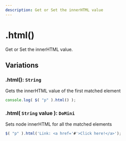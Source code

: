 ```yaml
---
description: Get or Set the innerHTML value
---
```


# .html()

Get or Set the innerHTML value.

## Variations

### .html(): ``String``
Gets the innerHTML value of the first matched element
```javascript
console.log( $( "p" ).html() );
```

### .html( ``String`` value ): ``DoMini``
Sets node innerHTML for all the matched elements
```javascript
$( "p" ).html('Link: <a href='#'>Click here!</a>');
```